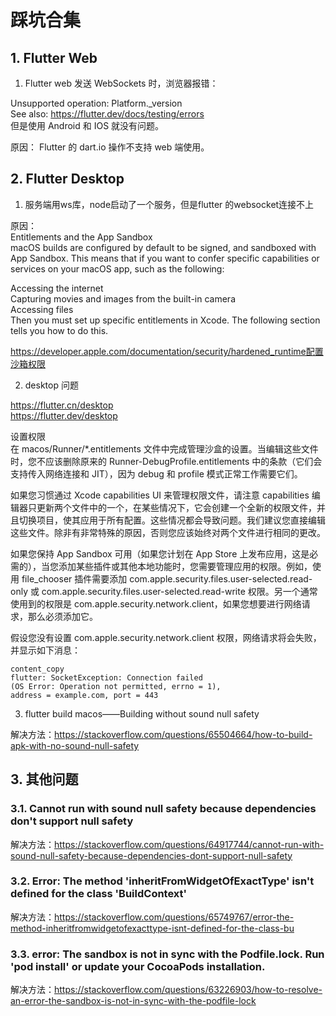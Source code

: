 # 踩坑合集

## 1. Flutter Web

1. Flutter web 发送 WebSockets 时，浏览器报错：  

Unsupported operation: Platform._version  
See also: https://flutter.dev/docs/testing/errors  
但是使用 Android 和 IOS 就没有问题。  

原因： Flutter 的 dart.io 操作不支持 web 端使用。  

## 2. Flutter Desktop

1. 服务端用ws库，node启动了一个服务，但是flutter 的websocket连接不上  

原因：  
Entitlements and the App Sandbox  
macOS builds are configured by default to be signed, and sandboxed with App Sandbox. This means that if you want to confer specific capabilities or services on your macOS app, such as the following:  

Accessing the internet  
Capturing movies and images from the built-in camera  
Accessing files  
Then you must set up specific entitlements in Xcode. The following section tells you how to do this.  

https://developer.apple.com/documentation/security/hardened_runtime配置沙箱权限  



2. desktop 问题

https://flutter.cn/desktop  
https://flutter.dev/desktop  

设置权限  
在 macos/Runner/*.entitlements 文件中完成管理沙盒的设置。当编辑这些文件时，您不应该删除原来的 Runner-DebugProfile.entitlements 中的条款（它们会支持传入网络连接和 JIT），因为 debug 和 profile 模式正常工作需要它们。

如果您习惯通过 Xcode capabilities UI 来管理权限文件，请注意 capabilities 编辑器只更新两个文件中的一个，在某些情况下，它会创建一个全新的权限文件，并且切换项目，使其应用于所有配置。这些情况都会导致问题。我们建议您直接编辑这些文件。除非有非常特殊的原因，否则您应该始终对两个文件进行相同的更改。  

如果您保持 App Sandbox 可用（如果您计划在 App Store 上发布应用，这是必需的），当您添加某些插件或其他本地功能时，您需要管理应用的权限。例如，使用 file_chooser 插件需要添加 com.apple.security.files.user-selected.read-only 或 com.apple.security.files.user-selected.read-write 权限。另一个通常使用到的权限是 com.apple.security.network.client，如果您想要进行网络请求，那么必须添加它。  

假设您没有设置 com.apple.security.network.client 权限，网络请求将会失败，并显示如下消息：

```text
content_copy
flutter: SocketException: Connection failed
(OS Error: Operation not permitted, errno = 1),
address = example.com, port = 443
```

3. flutter build macos——Building without sound null safety

解决方法：https://stackoverflow.com/questions/65504664/how-to-build-apk-with-no-sound-null-safety  

## 3. 其他问题

### 3.1. Cannot run with sound null safety because dependencies don't support null safety

解决方法：https://stackoverflow.com/questions/64917744/cannot-run-with-sound-null-safety-because-dependencies-dont-support-null-safety  

### 3.2. Error: The method 'inheritFromWidgetOfExactType' isn't defined for the class 'BuildContext'

解决方法：https://stackoverflow.com/questions/65749767/error-the-method-inheritfromwidgetofexacttype-isnt-defined-for-the-class-bu  

### 3.3. error: The sandbox is not in sync with the Podfile.lock. Run 'pod install' or update your CocoaPods installation.

解决方法：https://stackoverflow.com/questions/63226903/how-to-resolve-an-error-the-sandbox-is-not-in-sync-with-the-podfile-lock  
